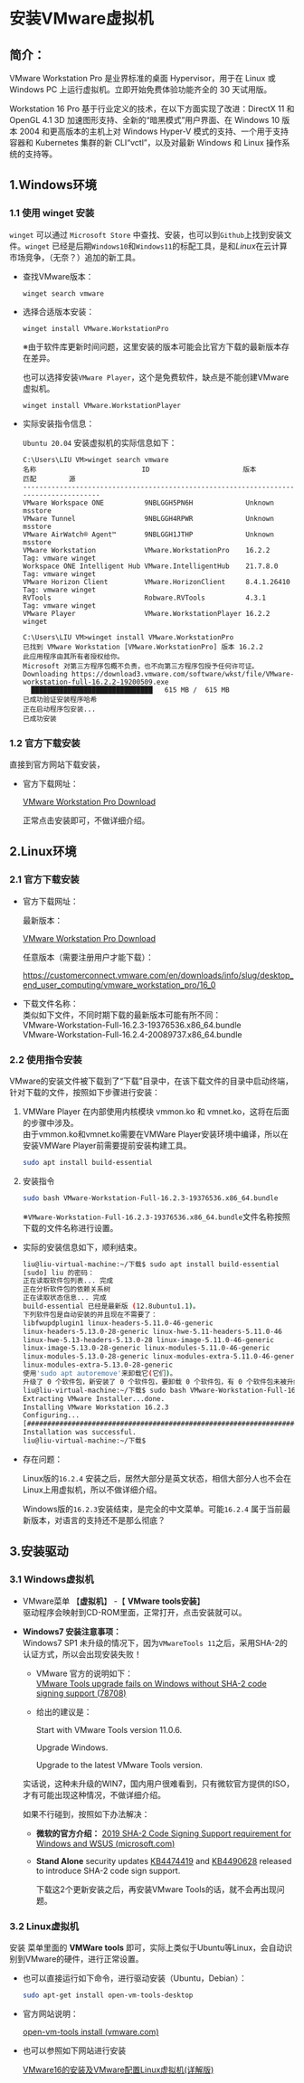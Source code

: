 # 安装VMware虚拟机

## 简介：

VMware Workstation Pro 是业界标准的桌面 Hypervisor，用于在 Linux 或 Windows PC 上运行虚拟机。立即开始免费体验功能齐全的 30 天试用版。

Workstation 16 Pro 基于行业定义的技术，在以下方面实现了改进：DirectX 11 和 OpenGL 4.1 3D 加速图形支持、全新的“暗黑模式”用户界面、在 Windows 10 版本 2004 和更高版本的主机上对 Windows Hyper-V 模式的支持、一个用于支持容器和 Kubernetes 集群的新 CLI“vctl”，以及对最新 Windows 和 Linux 操作系统的支持等。

## 1.Windows环境

### 1.1 使用 winget 安装

`winget` 可以通过 `Microsoft Store` 中查找、安装，也可以到`Github`上找到安装文件。`winget` 已经是后期`Windows10`和`Windows11`的标配工具，是和*Linux*在云计算市场竞争，（无奈？）追加的新工具。

- 查找VMware版本：

  ```shell
  winget search vmware
  ```

- 选择合适版本安装：

  ```shell
  winget install VMware.WorkstationPro
  ```

  ※由于软件库更新时间问题，这里安装的版本可能会比官方下载的最新版本存在差异。

  也可以选择安装`VMware Player`，这个是免费软件，缺点是不能创建VMware虚拟机。

  ```shell
  winget install VMware.WorkstationPlayer
  ```

- 实际安装指令信息：

  `Ubuntu 20.04` 安装虚拟机的实际信息如下：
  
  ```shell
  C:\Users\LIU VM>winget search vmware
  名称                          ID                       版本        匹配        源
  --------------------------------------------------------------------------------------
  VMware Workspace ONE          9NBLGGH5PN6H             Unknown                 msstore
  VMware Tunnel                 9NBLGGH4RPWR             Unknown                 msstore
  VMware AirWatch® Agent™       9NBLGGH1JTHP             Unknown                 msstore
  VMware Workstation            VMware.WorkstationPro    16.2.2      Tag: vmware winget
  Workspace ONE Intelligent Hub VMware.IntelligentHub    21.7.8.0    Tag: vmware winget
  VMware Horizon Client         VMware.HorizonClient     8.4.1.26410 Tag: vmware winget
  RVTools                       Robware.RVTools          4.3.1       Tag: vmware winget
  VMware Player                 VMware.WorkstationPlayer 16.2.2                  winget
  
  C:\Users\LIU VM>winget install VMware.WorkstationPro
  已找到 VMware Workstation [VMware.WorkstationPro] 版本 16.2.2
  此应用程序由其所有者授权给你。
  Microsoft 对第三方程序包概不负责，也不向第三方程序包授予任何许可证。
  Downloading https://download3.vmware.com/software/wkst/file/VMware-workstation-full-16.2.2-19200509.exe
    ██████████████████████████████   615 MB /  615 MB
  已成功验证安装程序哈希
  正在启动程序包安装...
  已成功安装
  ```
  
  

### 1.2 官方下载安装

直接到官方网站下载安装，

- 官方下载网址：

  [VMware Workstation Pro Download](https://www.vmware.com/jp/products/workstation-pro/workstation-pro-evaluation.html)

  正常点击安装即可，不做详细介绍。



## 2.Linux环境

### 2.1 官方下载安装

- 官方下载网址：

  最新版本：

  [VMware Workstation Pro Download](https://www.vmware.com/jp/products/workstation-pro/workstation-pro-evaluation.html)

  任意版本（需要注册用户才能下载）：

  https://customerconnect.vmware.com/en/downloads/info/slug/desktop_end_user_computing/vmware_workstation_pro/16_0

- 下载文件名称：  
  类似如下文件，不同时期下载的最新版本可能有所不同：  
  VMware-Workstation-Full-16.2.3-19376536.x86_64.bundle  
  VMware-Workstation-Full-16.2.4-20089737.x86_64.bundle



### 2.2 使用指令安装

VMware的安装文件被下载到了“下载”目录中，在该下载文件的目录中启动终端，针对下载的文件，按照如下步骤进行安装：

1. VMWare Player 在内部使用内核模块 vmmon.ko 和 vmnet.ko，这将在后面的步骤中涉及。  
   由于vmmon.ko和vmnet.ko需要在VMWare Player安装环境中编译，所以在安装VMWare Player前需要提前安装构建工具。

   ```bash
   sudo apt install build-essential
   ```

2. 安装指令

   ```bash
   sudo bash VMware-Workstation-Full-16.2.3-19376536.x86_64.bundle
   ```

   ※`VMware-Workstation-Full-16.2.3-19376536.x86_64.bundle`文件名称按照下载的文件名称进行设置。

- 实际的安装信息如下，顺利结束。

  ```bash
  liu@liu-virtual-machine:~/下载$ sudo apt install build-essential
  [sudo] liu 的密码： 
  正在读取软件包列表... 完成
  正在分析软件包的依赖关系树       
  正在读取状态信息... 完成       
  build-essential 已经是最新版 (12.8ubuntu1.1)。
  下列软件包是自动安装的并且现在不需要了：
  libfwupdplugin1 linux-headers-5.11.0-46-generic
  linux-headers-5.13.0-28-generic linux-hwe-5.11-headers-5.11.0-46
  linux-hwe-5.13-headers-5.13.0-28 linux-image-5.11.0-46-generic
  linux-image-5.13.0-28-generic linux-modules-5.11.0-46-generic
  linux-modules-5.13.0-28-generic linux-modules-extra-5.11.0-46-generic
  linux-modules-extra-5.13.0-28-generic
  使用'sudo apt autoremove'来卸载它(它们)。
  升级了 0 个软件包，新安装了 0 个软件包，要卸载 0 个软件包，有 0 个软件包未被升级。
  liu@liu-virtual-machine:~/下载$ sudo bash VMware-Workstation-Full-16.2.3-19376536.x86_64.bundle
  Extracting VMware Installer...done.
  Installing VMware Workstation 16.2.3
  Configuring...
  [######################################################################] 100%
  Installation was successful.
  liu@liu-virtual-machine:~/下载$ 
  ```

- 存在问题：

  Linux版的`16.2.4` 安装之后，居然大部分是英文状态，相信大部分人也不会在Linux上用虚拟机，所以不做详细介绍。

  Windows版的`16.2.3`安装结束，是完全的中文菜单。可能`16.2.4` 属于当前最新版本，对语言的支持还不是那么彻底？

## 3.安装驱动

### 3.1 Windows虚拟机

- VMware菜单 【**虚拟机**】 -【 **VMware tools安装**】  
  驱动程序会映射到CD-ROM里面，正常打开，点击安装就可以。

- **Windows7 安装注意事项：**  
  Windows7 SP1 未升级的情况下，因为`VMwareTools 11`之后，采用SHA-2的认证方式，所以会出现安装失败！

  - VMware 官方的说明如下：  
    [VMware Tools upgrade fails on Windows without SHA-2 code signing support (78708)](https://kb.vmware.com/s/article/78708)

  - 给出的建议是：

    Start with VMware Tools version 11.0.6.

    Upgrade Windows.

    Upgrade to the latest VMware Tools version.

  实话说，这种未升级的WIN7，国内用户很难看到，只有微软官方提供的ISO，才有可能出现这种情况，不做详细介绍。

  如果不行碰到，按照如下办法解决：

  - **微软的官方介绍：**
    [2019 SHA-2 Code Signing Support requirement for Windows and WSUS (microsoft.com)](https://support.microsoft.com/en-us/topic/2019-sha-2-code-signing-support-requirement-for-windows-and-wsus-64d1c82d-31ee-c273-3930-69a4cde8e64f)

  - **Stand Alone** security updates [KB4474419](https://support.microsoft.com/help/4474419) and [KB4490628](https://support.microsoft.com/help/4490628) released to introduce SHA-2 code sign support.

    下载这2个更新安装之后，再安装VMware Tools的话，就不会再出现问题。

### 3.2 Linux虚拟机

安装 菜单里面的 **VMWare tools** 即可，实际上类似于Ubuntu等Linux，会自动识别到VMware的硬件，进行正常设置。

- 也可以直接运行如下命令，进行驱动安装（Ubuntu，Debian）：

  ```bash
  sudo apt-get install open-vm-tools-desktop
  ```

- 官方网站说明：

  [open-vm-tools install (vmware.com)](https://docs.vmware.com/en/VMware-Tools/11.1.0/com.vmware.vsphere.vmwaretools.doc/GUID-C48E1F14-240D-4DD1-8D4C-25B6EBE4BB0F.html)

- 也可以参照如下网站进行安装

  [VMware16的安装及VMware配置Linux虚拟机(详解版)](https://blog.csdn.net/m0_50519965/article/details/116175873?ops_request_misc=%257B%2522request%255Fid%2522%253A%2522164892122916782184660652%2522%252C%2522scm%2522%253A%252220140713.130102334..%2522%257D&request_id=164892122916782184660652&biz_id=0&utm_medium=distribute.pc_search_result.none-task-blog-2~all~top_positive~default-1-116175873.142^v5^pc_search_insert_es_download,157^v4^control&utm_term=VMware&spm=1018.2226.3001.4187)